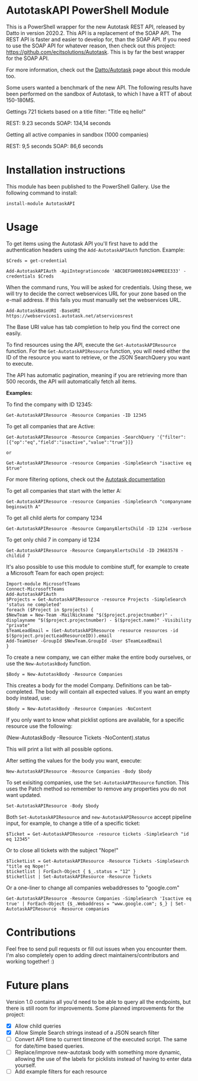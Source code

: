 ﻿# AutotaskAPI PowerShell Module

  

This is a PowerShell wrapper for the new Autotask REST API, released by Datto in version 2020.2. This API is a replacement of the SOAP API. The REST API is faster and easier to develop for, than the SOAP API. If you need to use the SOAP API for whatever reason, then check out this project: https://github.com/ecitsolutions/Autotask. This is by far the best wrapper for the SOAP API.

For more information, check out the [Datto/Autotask](https://www.datto.com/integrations?query=powershell&products=Autotask+PSA&categories=Middleware+%26+Developers) page about this module too.

Some users wanted a benchmark of the new API. The following results have been performed on the sandbox of Autotask, to which I have a RTT of about 150-180MS.

Gettings 721 tickets based on a title filter: "Title eq hello!"

REST: 9.23 seconds
SOAP: 134,14 seconds

Getting all active companies in sandbox (1000 companies)

REST: 9,5 seconds
SOAP: 86,6 seconds
  

# Installation instructions

This module has been published to the PowerShell Gallery. Use the following command to install:  

    install-module AutotaskAPI


# Usage

To get items using the Autotask API you'll first have to add the authentication headers using the `Add-AutotaskAPIAuth` function. Example:

    $Creds = get-credential
    
    Add-AutotaskAPIAuth -ApiIntegrationcode 'ABCDEFGH00100244MMEEE333' -credentials $Creds

When the command runs, You will be asked for credentials. Using these, we will try to decide the correct webservices URL for your zone based on the e-mail address. If this fails you must manually set the webservices URL.

  

    Add-AutotaskBaseURI -BaseURI https://webservices1.autotask.net/atservicesrest

The Base URI value has tab completion to help you find the correct one easily.


To find resources using the API, execute the `Get-AutotaskAPIResource` function. For the `Get-AutotaskAPIResource` function, you will need either the ID of the resource you want to retrieve, or the JSON SearchQuery you want to execute.

  
The API has automatic pagination, meaning if you are retrieving more than 500 records, the API will automatically fetch all items.

  
**Examples:**

To find the company with ID 12345:

 
    Get-AutotaskAPIResource -Resource Companies -ID 12345

To get all companies that are Active:

    Get-AutotaskAPIResource -Resource Companies -SearchQuery '{"filter":[{"op":"eq","field":"isactive","value":"true"}]}
    
    or
    
    Get-AutotaskAPIResource -resource Companies -SimpleSearch "isactive eq $true"
    
      

For more filtering options, check out the [Autotask documentation](https://www.autotask.net/help/developerhelp/Content/APIs/REST/API_Calls/REST_Basic_Query_Calls.htm)

To get all companies that start with the letter A:

  

    Get-AutotaskAPIResource -resource Companies -SimpleSearch "companyname beginswith A"

To get all child alerts for company 1234

    Get-AutotaskAPIResource -Resource CompanyAlertsChild -ID 1234 -verbose

To get only child 7 in company id 1234

    Get-AutotaskAPIResource -Resource CompanyAlertsChild -ID 29683578 -childid 7

 It's also possible to use this module to combine stuff, for example to create a Microsoft Team for each open project:


    Import-module MicrosoftTeams
    Connect-MicrosoftTeams
    Add-AutotaskAPIAuth
    $Projects = Get-AutotaskAPIResource -resource Projects -SimpleSearch 'status ne completed'
    foreach ($Project in $projects) {
    $NewTeam = New-Team -MailNickname "$($project.projectnumber)" -displayname "$($project.projectnumber) - $($project.name)" -Visibility "private"
    $TeamLeadEmail = (Get-AutotaskAPIResource -resource resources -id $($project.projectLeadResourceID)).email
    Add-TeamUser -GroupId $NewTeam.GroupId -User $TeamLeadEmail
    }

To create a new company, we can either make the entire body ourselves, or use the `New-AutotaskBody` function.

    $Body = New-AutotaskBody -Resource Companies

This creates a body for the model Company. Definitions can be tab-completed. The body will contain all expected values. If you want an empty body instead, use:

    $Body = New-AutotaskBody -Resource Companies -NoContent

If you only want to know what picklist options are available, for a specific resource use the following:

(New-AutotaskBody -Resource Tickets -NoContent).status

This will print a list with all possible options.

After setting the values for the body you want, execute:

    New-AutotaskAPIResource -Resource Companies -Body $body

To set exisiting companies, use the `Set-AutotaskAPIResource` function. This uses the Patch method so remember to remove any properties you do not want updated.

    Set-AutotaskAPIResource -Body $body

Both `Set-AutotaskAPIResource` and `new-AutotaskAPIResource` accept pipeline input, for example, to change a title of a specific ticket:

    $Ticket = Get-AutotaskAPIResource -resource tickets -SimpleSearch "id eq 12345"
    
Or to close all tickets with the subject "Nope!"

    $TicketList = Get-AutotaskAPIResource -Resource Tickets -SimpleSearch "title eq Nope!"
    $ticketlist | ForEach-Object { $_.status = "12" }
    $ticketlist | Set-AutotaskAPIResource -Resource Tickets

Or a one-liner to change all companies webaddresses to "google.com"

    Get-AutotaskAPIResource -Resource Companies -SimpleSearch 'Isactive eq true' | ForEach-Object {$_.Webaddress = "www.google.com"; $_} | Set-AutotaskAPIResource -Resource companies
    

# Contributions

Feel free to send pull requests or fill out issues when you encounter them. I'm also completely open to adding direct maintainers/contributors and working together! :)

# Future plans

Version 1.0 contains all you'd need to be able to query all the endpoints, but there is still room for improvements. Some planned improvements for the project:

- [x] Allow child queries
- [x] Allow Simple Search strings instead of a JSON search filter
- [ ] Convert API time to current timezone of the executed script. The same for date/time based queries.
- [ ] Replace/improve new-autotask body with something more dynamic, allowing the use of the labels for picklists instead of having to enter data yourself.
- [ ] Add example filters for each resource

